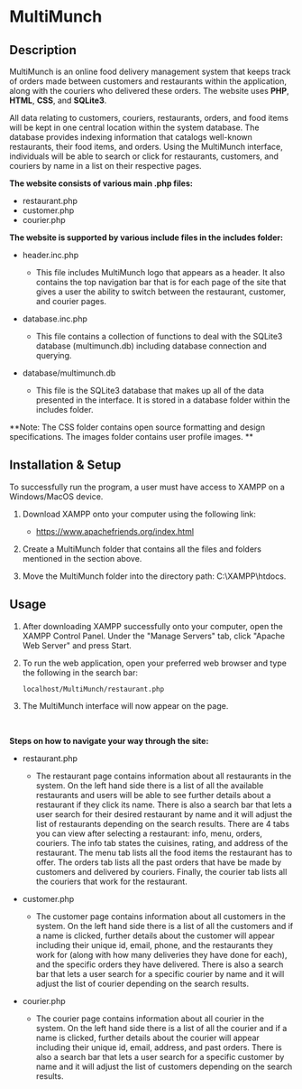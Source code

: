 # MultiMunch

## Description
MultiMunch is an online food delivery management system that keeps track of orders made between customers and restaurants within the application, along with the couriers who delivered these orders. The website uses **PHP**, **HTML**, **CSS**, and **SQLite3**.

All data relating to customers, couriers, restaurants, orders, and food items will be kept in one central location within the system database. The database provides indexing information that catalogs well-known restaurants, their food items, and orders. Using the MultiMunch interface, individuals will be able to search or click for restaurants, customers, and couriers by name in a list on their respective pages.

**The website consists of various main .php files:**

- restaurant.php
- customer.php
- courier.php

**The website is supported by various include files in the includes folder:**

- header.inc.php
	- This file includes MultiMunch logo that appears as a header. It also contains the top navigation bar that is for each page of the site that gives a user the ability to switch between the restaurant, customer, and courier pages.

- database.inc.php
	- This file contains a collection of functions to deal with the SQLite3 database (multimunch.db) including database connection and querying. 

- database/multimunch.db
	- This file is the SQLite3 database that makes up all of the data presented in the interface. It is stored in a database folder within the includes folder. 


**Note: The CSS folder contains open source formatting and design specifications. The images folder contains user profile images. **

## Installation & Setup

To successfully run the program, a user must have access to XAMPP on a Windows/MacOS device.

1. Download XAMPP onto your computer using the following link:
	- https://www.apachefriends.org/index.html 

2. Create a MultiMunch folder that contains all the files and folders mentioned in the section above. 

3. Move the MultiMunch folder into the directory path: C:\XAMPP\htdocs.


## Usage
1. After downloading XAMPP successfully onto your computer, open the XAMPP Control Panel. Under the "Manage Servers" tab, click "Apache Web Server" and press Start.

2. To run the web application, open your preferred web browser and type the following in the search bar: 
	```
	localhost/MultiMunch/restaurant.php
	```

3. The MultiMunch interface will now appear on the page.

</br>

**Steps on how to navigate your way through the site:**

- restaurant.php
	- The restaurant page contains information about all restaurants in the system. On the left hand side there is a list of all the available restaurants and users will be able to see further details about a restaurant if they click its name. There is also a search bar that lets a user search for their desired restaurant by name and it will adjust the list of restaurants depending on the search results. There are 4 tabs you can view after selecting a restaurant: info, menu, orders, couriers. The info tab states the cuisines, rating, and address of the restaurant. The menu tab lists all the food items the restaurant has to offer. The orders tab lists all the past orders that have be made by customers and delivered by couriers. Finally, the courier tab lists all the couriers that work for the restaurant. 

- customer.php
	- The customer page contains information about all customers in the system. On the left hand side there is a list of all the customers and if a name is clicked, further details about the customer will appear including their unique id, email, phone, and the restaurants they work for (along with how many deliveries they have done for each), and the specific orders they have delivered. There is also a search bar that lets a user search for a specific courier by name and it will adjust the list of courier depending on the search results. 

- courier.php
	- The courier page contains information about all courier in the system. On the left hand side there is a list of all the courier and if a name is clicked, further details about the courier will appear including their unique id, email, address, and past orders. There is also a search bar that lets a user search for a specific customer by name and it will adjust the list of customers depending on the search results.
